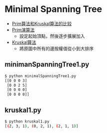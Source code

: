 # Minimal Spanning Tree

* [Prim算法和Kruskal算法的比较](https://blog.csdn.net/Caramel_biscuit/article/details/120237694)
* [Prim演算法](https://zh.wikipedia.org/wiki/%E6%99%AE%E6%9E%97%E5%A7%86%E7%AE%97%E6%B3%95)
    * 設定起始頂點，然後逐步擴展加入
* [Kruskal算法](https://zh.wikipedia.org/wiki/%E5%85%8B%E9%B2%81%E6%96%AF%E5%85%8B%E5%B0%94%E6%BC%94%E7%AE%97%E6%B3%95)
    * 將原圖中所有的邊按權值從小到大排序

## minimanSpanningTree1.py

```sh
$ python minimalSpanningTree1.py
[[0 0 0 3]
 [0 0 2 5]
 [0 0 0 0]
 [0 0 0 0]]
```

## kruskal1.py

```sh
$ python kruskal1.py 
[(2, 3, 1), (0, 2, 1), (2, 1, 1)]
```

